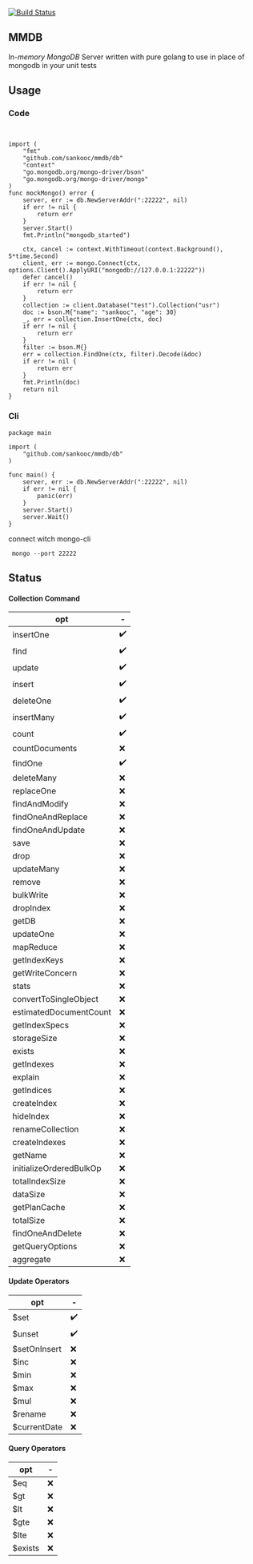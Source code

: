[![Build Status](https://api.travis-ci.org/sankooc/mmdb.svg)](http://travis-ci.org/sankooc/mmdb)


## MMDB

In-*memory* *MongoDB* Server written with pure golang  to use in place of mongodb in your unit tests



## Usage



### Code

```golang


import (
	"fmt"
	"github.com/sankooc/mmdb/db"
	"context"
	"go.mongodb.org/mongo-driver/bson"
	"go.mongodb.org/mongo-driver/mongo"
)
func mockMongo() error {
	server, err := db.NewServerAddr(":22222", nil)
	if err != nil {
		return err
	}
	server.Start()
	fmt.Println("mongodb_started")

	ctx, cancel := context.WithTimeout(context.Background(), 5*time.Second)
	client, err := mongo.Connect(ctx, options.Client().ApplyURI("mongodb://127.0.0.1:22222"))
	defer cancel()
	if err != nil {
		return err
	}
	collection := client.Database("test").Collection("usr")
	doc := bson.M{"name": "sankooc", "age": 30}
	_, err = collection.InsertOne(ctx, doc)
	if err != nil {
		return err
	}
	filter := bson.M{}
	err = collection.FindOne(ctx, filter).Decode(&doc)
	if err != nil {
		return err
	}
	fmt.Println(doc)
	return nil
}
```



### Cli



```golang
package main

import (
	"github.com/sankooc/mmdb/db"
)

func main() {
	server, err := db.NewServerAddr(":22222", nil)
	if err != nil {
		panic(err)
	}
	server.Start()
	server.Wait()
}

```

connect witch mongo-cli

` mongo --port 22222`



## Status



#### Collection Command

| opt  | -    |
| ---- | ---- |
| insertOne | ✔️ |
| find | ✔️ |
| update | ✔️ |
| insert | ✔️ |
| deleteOne | ✔️ |
| insertMany | ✔️ |
| count | ✔️ |
| countDocuments | ❌ |
| findOne | ✔️ |
| deleteMany | ❌ |
| replaceOne | ❌ |
| findAndModify | ❌ |
| findOneAndReplace | ❌ |
| findOneAndUpdate | ❌ |
| save | ❌ |
| drop | ❌ |
| updateMany | ❌ |
| remove | ❌ |
| bulkWrite | ❌ |
| dropIndex | ❌ |
| getDB | ❌ |
| updateOne | ❌ |
| mapReduce | ❌ |
| getIndexKeys | ❌ |
| getWriteConcern | ❌ |
| stats | ❌ |
| convertToSingleObject | ❌ |
| estimatedDocumentCount | ❌ |
| getIndexSpecs | ❌ |
| storageSize | ❌ |
| exists | ❌ |
| getIndexes | ❌ |
| explain | ❌ |
| getIndices | ❌ |
| createIndex | ❌ |
| hideIndex | ❌ |
| renameCollection | ❌ |
| createIndexes | ❌ |
| getName | ❌ |
| initializeOrderedBulkOp | ❌ |
| totalIndexSize | ❌ |
| dataSize | ❌ |
| getPlanCache | ❌ |
| totalSize | ❌ |
| findOneAndDelete | ❌ |
| getQueryOptions | ❌ |
| aggregate | ❌ |

#### Update Operators


| opt  | -    |
| ---- | ---- |
| $set| ✔️ |
| $unset| ✔️ |
| $setOnInsert| ❌ |
| $inc| ❌ |
| $min| ❌ |
| $max| ❌ |
| $mul| ❌ |
| $rename| ❌ |
| $currentDate| ❌ |

#### Query Operators

|  opt |   -  |
| ---- | ---- |
| $eq | ❌ |
| $gt | ❌ |
| $lt | ❌ |
| $gte | ❌ |
| $lte | ❌ |
| $exists | ❌ |

